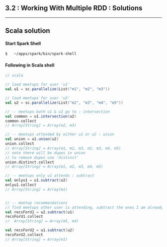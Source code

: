 3.2 : Working With Multiple RDD : Solutions
--------------------------------------------

--------------
Scala solution
--------------

#### Start Spark Shell
```bash
$   ~/apps/spark/bin/spark-shell
```

#### Following in Scala shell

```scala
// scala

// load meetups for user 'u1'
val u1 = sc.parallelize(List("m1", "m2", "m3"))

// load meetups for user 'u2'
val u2 = sc.parallelize(List("m2", "m3", "m4", "m5"))

// -- meetups both u1 & u2 go to : intersection
val common = u1.intersection(u2)
common.collect
// Array[String] = Array(m2, m3)

// -- meetups attended by either u1 or u2 : union
val union = u1.union(u2)
union.collect
// Array[String] = Array(m1, m2, m3, m2, m3, m4, m5)
// note there will be dupes in union
// to remove dupes use 'distinct'
union.distinct.collect
// Array[String] = Array(m1, m2, m3, m4, m5)

// -- meetups only u1 attends : subtract
val onlyu1 = u1.subtract(u2)
onlyu1.collect
// Array[String] = Array(m1)


// -- meetup recommendations
// find meetups other user is attending, subtract the ones I am already going to
val recsForU1 = u2.subtract(u1)
recsForU1.collect
//  Array[String] = Array(m5, m4)

val recsForU2 = u1.subtract(u2)
recsForU2.collect
// Array[String] = Array(m1) 


```